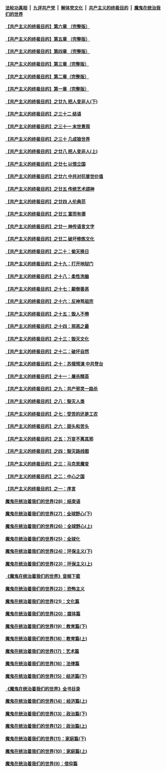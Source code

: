 ####  [法轮功真相](../../../../basic/blob/master/README.md?t=05171701) &nbsp;|&nbsp; [九评共产党](../../../../9ping.md/blob/master/README.md?t=05171701) &nbsp;|&nbsp; [解体党文化](../../../../jtdwh.md/blob/master/README.md?t=05171701)  &nbsp;|&nbsp; [共产主义的终极目的](../../../../gczydzjmd.md/blob/master/README.md?t=05171701) &nbsp;|&nbsp; [魔鬼在统治我们的世界](../../../../mgztzwmdsj.md/blob/master/README.md?t=05171701) 

#### [【共产主义的终极目的】第六章 （完整版）](../pages/nsc422/n11428913.md?t=05171701) 

#### [【共产主义的终极目的】第五章 （完整版）](../pages/nsc422/n11428912.md?t=05171701) 

#### [【共产主义的终极目的】第四章 （完整版）](../pages/nsc422/n11428907.md?t=05171701) 

#### [【共产主义的终极目的】第三章（完整版）](../pages/nsc422/n11428848.md?t=05171701) 

#### [【共产主义的终极目的】第二章（完整版）](../pages/nsc422/n11428831.md?t=05171701) 

#### [【共产主义的终极目的】第一章（完整版）](../pages/nsc422/n11417651.md?t=05171701) 

#### [【共产主义的终极目的】之廿九 把人变非人(下)](../pages/nsc422/n11344140.md?t=05171701) 

#### [【共产主义的终极目的】之三十二 结语](../pages/nsc422/n11360535.md?t=05171701) 

#### [【共产主义的终极目的】之三十一 末世景观](../pages/nsc422/n11351129.md?t=05171701) 

#### [【共产主义的终极目的】之三十 几成狼世界](../pages/nsc422/n11348280.md?t=05171701) 

#### [【共产主义的终极目的】之廿八 把人变非人(上)](../pages/nsc422/n11340492.md?t=05171701) 

#### [【共产主义的终极目的】之廿七 以恨立国](../pages/nsc422/n11336944.md?t=05171701) 

#### [【共产主义的终极目的】之廿六 中共对抗普世价值](../pages/nsc422/n11324785.md?t=05171701) 

#### [【共产主义的终极目的】之廿五 传统艺术颂神](../pages/nsc422/n11296396.md?t=05171701) 

#### [【共产主义的终极目的】之廿四 人伦典范](../pages/nsc422/n11296397.md?t=05171701) 

#### [【共产主义的终极目的】之廿三 富而有德](../pages/nsc422/n11283598.md?t=05171701) 

#### [【共产主义的终极目的】之廿一 神传语言文字](../pages/nsc422/n11263265.md?t=05171701) 

#### [【共产主义的终极目的】之廿二 破坏修炼文化](../pages/nsc422/n11245728.md?t=05171701) 

#### [【共产主义的终极目的】之二十：偷天换日](../pages/nsc422/n11238846.md?t=05171701) 

#### [【共产主义的终极目的】之十九：打开地狱门](../pages/nsc422/n11206376.md?t=05171701) 

#### [【共产主义的终极目的】之十八：柔性洗脑](../pages/nsc422/n11199994.md?t=05171701) 

#### [【共产主义的终极目的】之十七：颠倒善恶](../pages/nsc422/n11179782.md?t=05171701) 

#### [【共产主义的终极目的】之十六：反神骂祖宗](../pages/nsc422/n11166798.md?t=05171701) 

#### [【共产主义的终极目的】之十五：毁人不倦](../pages/nsc422/n11166792.md?t=05171701) 

#### [【共产主义的终极目的】之十四：邪恶之最](../pages/nsc422/n11150249.md?t=05171701) 

#### [【共产主义的终极目的】之十三：毁灭文化](../pages/nsc422/n11135227.md?t=05171701) 

#### [【共产主义的终极目的】之十二：破坏自然](../pages/nsc422/n11135214.md?t=05171701) 

#### [【共产主义的终极目的】之十：苏俄预演 中共登台](../pages/nsc422/n11118424.md?t=05171701) 

#### [【共产主义的终极目的】之十一：屠杀精英](../pages/nsc422/n11118442.md?t=05171701) 

#### [【共产主义的终极目的】之九：共产邪灵一路杀](../pages/nsc422/n11114139.md?t=05171701) 

#### [【共产主义的终极目的】之八：毁灭人类](../pages/nsc422/n11108503.md?t=05171701) 

#### [【共产主义的终极目的】之七：受苦的还是工农](../pages/nsc422/n11101809.md?t=05171701) 

#### [【共产主义的终极目的】之六：甜头和苦头](../pages/nsc422/n11096971.md?t=05171701) 

#### [【共产主义的终极目的】之五：万变不离其邪](../pages/nsc422/n11091285.md?t=05171701) 

#### [【共产主义的终极目的】之四：毁灭路线图](../pages/nsc422/n11086284.md?t=05171701) 

#### [【共产主义的终极目的】之三：马克思魔变](../pages/nsc422/n11061941.md?t=05171701) 

#### [【共产主义的终极目的】之二：中心之国](../pages/nsc422/n11047728.md?t=05171701) 

#### [【共产主义的终极目的】之一：序言](../pages/nsc422/n11086077.md?t=05171701) 

#### [魔鬼在统治着我们的世界(28)：结束语](../pages/nsc422/n10936246.md?t=05171701) 

#### [魔鬼在统治着我们的世界(27)：全球野心(下)](../pages/nsc422/n10928319.md?t=05171701) 

#### [魔鬼在统治着我们的世界(26)：全球野心(上)](../pages/nsc422/n10900318.md?t=05171701) 

#### [魔鬼在统治着我们的世界(25)：全球化](../pages/nsc422/n10788205.md?t=05171701) 

#### [魔鬼在统治着我们的世界(24)：环保主义(下)](../pages/nsc422/n10695307.md?t=05171701) 

#### [魔鬼在统治着我们的世界(23)：环保主义(上)](../pages/nsc422/n10688613.md?t=05171701) 

#### [《魔鬼在统治着我们的世界》音频下载](../pages/nsc422/n10635553.md?t=05171701) 

#### [魔鬼在统治着我们的世界(22)：恐怖主义](../pages/nsc422/n10614727.md?t=05171701) 

#### [魔鬼在统治着我们的世界(21)：文化篇](../pages/nsc422/n10597706.md?t=05171701) 

#### [魔鬼在统治着我们的世界(20)：媒体篇](../pages/nsc422/n10586579.md?t=05171701) 

#### [魔鬼在统治着我们的世界(19)：教育篇(下)](../pages/nsc422/n10564808.md?t=05171701) 

#### [魔鬼在统治着我们的世界(18)：教育篇(上)](../pages/nsc422/n10526970.md?t=05171701) 

#### [魔鬼在统治着我们的世界(17)：艺术篇](../pages/nsc422/n10499093.md?t=05171701) 

#### [魔鬼在统治着我们的世界(16)：法律篇](../pages/nsc422/n10485969.md?t=05171701) 

#### [魔鬼在统治着我们的世界(15)：经济篇(下)](../pages/nsc422/n10469975.md?t=05171701) 

#### [《魔鬼在统治着我们的世界》全书目录](../pages/nsc422/n10464261.md?t=05171701) 

#### [魔鬼在统治着我们的世界(14)：经济篇(上)](../pages/nsc422/n10457370.md?t=05171701) 

#### [魔鬼在统治着我们的世界(13)：政治篇(下)](../pages/nsc422/n10448270.md?t=05171701) 

#### [魔鬼在统治着我们的世界(12)：政治篇(上)](../pages/nsc422/n10444576.md?t=05171701) 

#### [魔鬼在统治着我们的世界(11)：家庭篇(下)](../pages/nsc422/n10440961.md?t=05171701) 

#### [魔鬼在统治着我们的世界(10)：家庭篇(上)](../pages/nsc422/n10435448.md?t=05171701) 

#### [魔鬼在统治着我们的世界(9)：信仰篇](../pages/nsc422/n10432159.md?t=05171701) 


